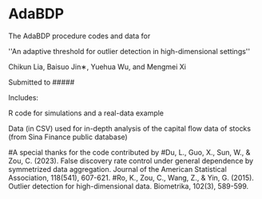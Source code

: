 # AdaBDP
The AdaBDP procedure codes and data for

''An adaptive threshold for outlier detection in high-dimensional settings''

Chikun Lia, Baisuo Jin∗, Yuehua Wu, and Mengmei Xi

Submitted to #####

Includes:

R code for simulations and a real-data example

Data (in CSV) used for in-depth analysis of the capital flow data of stocks (from Sina Finance public database)

#A special thanks for the code contributed by
#Du, L., Guo, X., Sun, W., & Zou, C. (2023). False discovery rate control under general dependence by symmetrized data aggregation. Journal of the American Statistical Association, 118(541), 607-621.
#Ro, K., Zou, C., Wang, Z., & Yin, G. (2015). Outlier detection for high-dimensional data. Biometrika, 102(3), 589-599.
